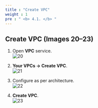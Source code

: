```yaml
---
title : "Create VPC"
weight : 1
pre : " <b> 4.1. </b> "
---
```


## Create VPC (Images 20–23)

1) Open **VPC** service.  
![20](/images/erp/20.png)

2) **Your VPCs → Create VPC**.  
![21](/images/erp/21.png)

3) Configure as per architecture.  
![22](/images/erp/22.png)

4) **Create VPC**.  
![23](/images/erp/23.png)
